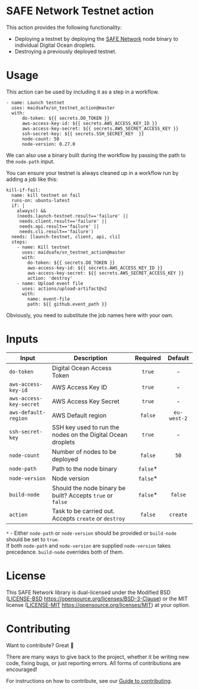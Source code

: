 # SAFE Network Testnet action

This action provides the following functionality:

- Deploying a testnet by deploying the [SAFE Network](https://github.com/maidsafe/safe_network) node binary to individual Digital Ocean droplets.
- Destroying a previously deployed testnet.

# Usage

This action can be used by including it as a step in a workflow.

```
- name: Launch testnet
  uses: maidsafe/sn_testnet_action@master
  with:
      do-token: ${{ secrets.DO_TOKEN }}
      aws-access-key-id: ${{ secrets.AWS_ACCESS_KEY_ID }}
      aws-access-key-secret: ${{ secrets.AWS_SECRET_ACCESS_KEY }}
      ssh-secret-key: ${{ secrets.SSH_SECRET_KEY  }}
      node-count: 50
      node-version: 0.27.0
```

We can also use a binary built during the workflow by passing the path to the `node-path` input.

You can ensure your testnet is always cleaned up in a workflow run by adding a job like this:
```
kill-if-fail:
  name: kill testnet on fail
  runs-on: ubuntu-latest
  if: |
    always() &&
    (needs.launch-testnet.result=='failure' ||
     needs.client.result=='failure' ||
     needs.api.result=='failure' ||
     needs.cli.result=='failure')
  needs: [launch-testnet, client, api, cli]
  steps:
    - name: Kill testnet
      uses: maidsafe/sn_testnet_action@master
      with:
        do-token: ${{ secrets.DO_TOKEN }}
        aws-access-key-id: ${{ secrets.AWS_ACCESS_KEY_ID }}
        aws-access-key-secret: ${{ secrets.AWS_SECRET_ACCESS_KEY }}
        action: 'destroy'
    - name: Upload event file
      uses: actions/upload-artifact@v2
      with:
        name: event-file
        path: ${{ github.event_path }}
```

Obviously, you need to substitute the job names here with your own.

# Inputs

|Input|Description|Required|Default|
|---|---|:---:|:---:|
|`do-token`|Digital Ocean Access Token|`true`|-|
|`aws-access-key-id`|AWS Access Key ID|`true`|-|
|`aws-access-key-secret`|AWS Access Key Secret|`true`|-|
|`aws-default-region`|AWS Default region|`false`|`eu-west-2`|
|`ssh-secret-key`|SSH key used to run the nodes on the Digital Ocean droplets|`true`|-|
|`node-count`|Number of nodes to be deployed|`false`|`50`|
|`node-path`|Path to the node binary|`false`*||
|`node-version`|Node version|`false`*||
|`build-node`|Should the node binary be built? Accepts `true` or `false`|`false`*|`false`|
|`action`|Task to be carried out. Accepts `create` or `destroy`|`false`|`create`|


`*` - Either `node-path` or `node-version` should be provided or `build-node` should be set to `true`. <br>
If both `node-path` and `node-version` are supplied `node-version` takes precedence. `build-node` overrides both of them.

# License

This SAFE Network library is dual-licensed under the Modified BSD ([LICENSE-BSD](LICENSE-BSD) https://opensource.org/licenses/BSD-3-Clause) or the MIT license ([LICENSE-MIT](LICENSE-MIT) https://opensource.org/licenses/MIT) at your option.

# Contributing

Want to contribute? Great :tada:

There are many ways to give back to the project, whether it be writing new code, fixing bugs, or just reporting errors. All forms of contributions are encouraged!

For instructions on how to contribute, see our [Guide to contributing](https://github.com/maidsafe/QA/blob/master/CONTRIBUTING.md).
